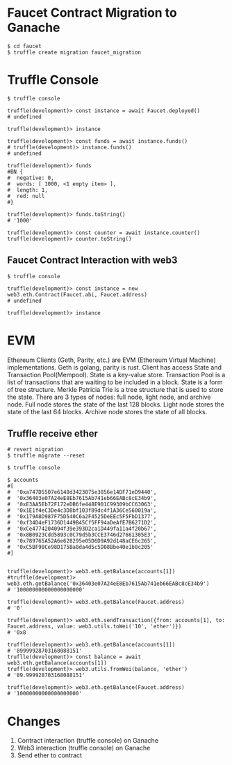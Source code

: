 # Faucet Contract Migration to Ganache
```shell
$ cd faucet
$ truffle create migration faucet_migration
```

# Truffle Console
```shell
$ truffle console

truffle(development)> const instance = await Faucet.deployed()
# undefined

truffle(development)> instance

truffle(development)> const funds = await instance.funds()
# truffle(development)> instance.funds()
# undefined

truffle(development)> funds
#BN {
#  negative: 0,
#  words: [ 1000, <1 empty item> ],
#  length: 1,
#  red: null
#}

truffle(development)> funds.toString()
# '1000'

truffle(development)> const counter = await instance.counter()
truffle(development)> counter.toString()
```

## Faucet Contract Interaction with web3
```shell
$ truffle console

truffle(development)> const instance = new web3.eth.Contract(Faucet.abi, Faucet.address)
# undefined

truffle(development)> instance
```

# EVM
Ethereum Clients (Geth, Parity, etc.) are EVM (Ethereum Virtual Machine) implementations. Geth is golang, parity is rust.
Client has access State and Transaction Pool(Mempool). State is a key-value store. Transaction Pool is a list of transactions that are waiting to be included in a block.
State is a form of tree structure. Merkle Patricia Trie is a tree structure that is used to store the state.
There are 3 types of nodes: full node, light node, and archive node. Full node stores the state of the last 128 blocks. Light node stores the state of the last 64 blocks. Archive node stores the state of all blocks.

## Truffle receive ether
```shell
# revert migration
$ truffle migrate --reset

$ truffle console

$ accounts 
#[
#  '0xa747D5507e6148d3423075e3856e14DF71eD9440',
#  '0x36403e07A24eE8Eb7615Ab741eb66EABc8cE34b9',
#  '0xE3AA5Eb72F172eDB6fe448E901C99309bCC63063',
#  '0x1E1f4eC3De4c3D8bf103f89dc4f1A36Ce560019a',
#  '0x179A8D987F75D540C6a2F4525DeEEc5F5FbD1377',
#  '0xf34D4eF1736D1449B45Cf5FF94aDeAfE7B6271D2',
#  '0xCe4774204094f39e393D2ca1D449fa11a4f20b67',
#  '0x8B0923Cdd5893c0C79d5b3CCE3746d27661305E3',
#  '0x789765A52A6e628295e05D6D9A92d148aCE6c265',
#  '0xC5BF98Ce98D175Ba8da4d5c5D08Bbe40e1b8c205'
#]


truffle(development)> web3.eth.getBalance(accounts[1])
#truffle(development)> web3.eth.getBalance('0x36403e07A24eE8Eb7615Ab741eb66EABc8cE34b9')
# '100000000000000000000'

truffle(development)> web3.eth.getBalance(Faucet.address)
# '0'

truffle(development)> web3.eth.sendTransaction({from: accounts[1], to: Faucet.address, value: web3.utils.toWei('10', 'ether')})
# '0x8

truffle(development)> web3.eth.getBalance(accounts[1])
# '89999928703168088151'
truflle(development)> const balance = await web3.eth.getBalance(accounts[1])
truffle(development)> web3.utils.fromWei(balance, 'ether')
# '89.999928703168088151'

truffle(development)> web3.eth.getBalance(Faucet.address)
# '10000000000000000000'
```

# Changes
1. Contract interaction (truffle console) on Ganache
2. Web3 interaction (truffle console) on Ganache
3. Send ether to contract
